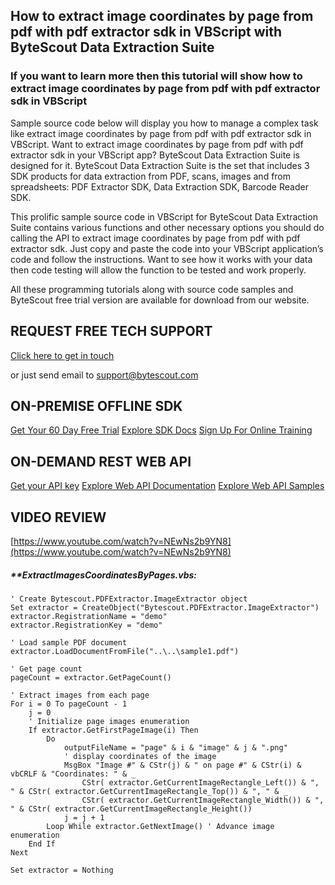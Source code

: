 ## How to extract image coordinates by page from pdf with pdf extractor sdk in VBScript with ByteScout Data Extraction Suite

### If you want to learn more then this tutorial will show how to extract image coordinates by page from pdf with pdf extractor sdk in VBScript

Sample source code below will display you how to manage a complex task like extract image coordinates by page from pdf with pdf extractor sdk in VBScript. Want to extract image coordinates by page from pdf with pdf extractor sdk in your VBScript app? ByteScout Data Extraction Suite is designed for it. ByteScout Data Extraction Suite is the set that includes 3 SDK products for data extraction from PDF, scans, images and from spreadsheets: PDF Extractor SDK, Data Extraction SDK, Barcode Reader SDK.

This prolific sample source code in VBScript for ByteScout Data Extraction Suite contains various functions and other necessary options you should do calling the API to extract image coordinates by page from pdf with pdf extractor sdk. Just copy and paste the code into your VBScript application’s code and follow the instructions. Want to see how it works with your data then code testing will allow the function to be tested and work properly.

All these programming tutorials along with source code samples and ByteScout free trial version are available for download from our website.

## REQUEST FREE TECH SUPPORT

[Click here to get in touch](https://bytescout.zendesk.com/hc/en-us/requests/new?subject=ByteScout%20Data%20Extraction%20Suite%20Question)

or just send email to [support@bytescout.com](mailto:support@bytescout.com?subject=ByteScout%20Data%20Extraction%20Suite%20Question) 

## ON-PREMISE OFFLINE SDK 

[Get Your 60 Day Free Trial](https://bytescout.com/download/web-installer?utm_source=github-readme)
[Explore SDK Docs](https://bytescout.com/documentation/index.html?utm_source=github-readme)
[Sign Up For Online Training](https://academy.bytescout.com/)


## ON-DEMAND REST WEB API

[Get your API key](https://pdf.co/documentation/api?utm_source=github-readme)
[Explore Web API Documentation](https://pdf.co/documentation/api?utm_source=github-readme)
[Explore Web API Samples](https://github.com/bytescout/ByteScout-SDK-SourceCode/tree/master/PDF.co%20Web%20API)

## VIDEO REVIEW

[https://www.youtube.com/watch?v=NEwNs2b9YN8](https://www.youtube.com/watch?v=NEwNs2b9YN8)




<!-- code block begin -->

##### ****ExtractImagesCoordinatesByPages.vbs:**
    
```
' Create Bytescout.PDFExtractor.ImageExtractor object
Set extractor = CreateObject("Bytescout.PDFExtractor.ImageExtractor")
extractor.RegistrationName = "demo"
extractor.RegistrationKey = "demo"

' Load sample PDF document
extractor.LoadDocumentFromFile("..\..\sample1.pdf")

' Get page count
pageCount = extractor.GetPageCount()
        
' Extract images from each page
For i = 0 To pageCount - 1
    j = 0
    ' Initialize page images enumeration
    If extractor.GetFirstPageImage(i) Then
        Do
            outputFileName = "page" & i & "image" & j & ".png"
            ' display coordinates of the image
            MsgBox "Image #" & CStr(j) & " on page #" & CStr(i) & vbCRLF & "Coordinates: " & _
                CStr( extractor.GetCurrentImageRectangle_Left()) & ", " & CStr( extractor.GetCurrentImageRectangle_Top()) & ", " & _
                CStr( extractor.GetCurrentImageRectangle_Width()) & ", " & CStr( extractor.GetCurrentImageRectangle_Height())
            j = j + 1
        Loop While extractor.GetNextImage() ' Advance image enumeration
    End If
Next

Set extractor = Nothing


```

<!-- code block end -->